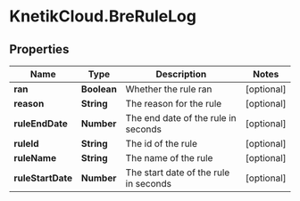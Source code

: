 # KnetikCloud.BreRuleLog

## Properties
Name | Type | Description | Notes
------------ | ------------- | ------------- | -------------
**ran** | **Boolean** | Whether the rule ran | [optional] 
**reason** | **String** | The reason for the rule | [optional] 
**ruleEndDate** | **Number** | The end date of the rule in seconds | [optional] 
**ruleId** | **String** | The id of the rule | [optional] 
**ruleName** | **String** | The name of the rule | [optional] 
**ruleStartDate** | **Number** | The start date of the rule in seconds | [optional] 


